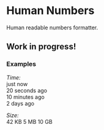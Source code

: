 # Human Numbers

Human readable numbers formatter.

## Work in progress!  

### Examples

*Time:*  
just now  
20 seconds ago  
10 minutes ago  
2 days ago


*Size:*  
42 KB
5 MB
10 GB  


